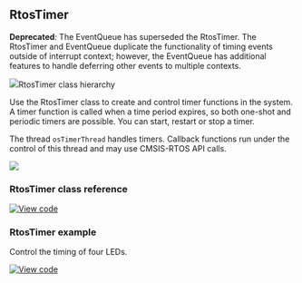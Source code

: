 ## RtosTimer

<span class="warnings">**Deprecated**: The EventQueue has superseded the RtosTimer. The RtosTimer and EventQueue duplicate the functionality of timing events outside of interrupt context; however, the EventQueue has additional features to handle deferring other events to multiple contexts.</span>

<span class="images">![](https://os-doc-builder.test.mbed.com/docs/v5.9/mbed-os-api-doxy/classrtos_1_1_rtos_timer.png)<span>RtosTimer class hierarchy</span></span>

Use the RtosTimer class to create and control timer functions in the system. A timer function is called when a time period expires, so both one-shot and periodic timers are possible. You can start, restart or stop a timer.

The thread `osTimerThread` handles timers. Callback functions run under the control of this thread and may use CMSIS-RTOS API calls.

<span class="images">![](https://s3-us-west-2.amazonaws.com/mbed-os-docs-images/rtos_timer.png)</span>

### RtosTimer class reference

[![View code](https://www.mbed.com/embed/?type=library)](http://os.mbed.com/docs/v5.9/mbed-os-api-doxy/classrtos_1_1_rtos_timer.html)

### RtosTimer example

Control the timing of four LEDs.

[![View code](https://www.mbed.com/embed/?url=https://os.mbed.com/teams/mbed/code/rtos_timer/)](https://os.mbed.com/teams/mbed/code/rtos_timer/file/tip/main.cpp)
